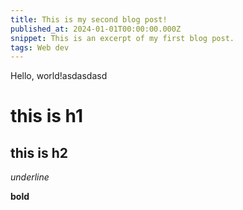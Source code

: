 ```yaml
---
title: This is my second blog post!
published_at: 2024-01-01T00:00:00.000Z
snippet: This is an excerpt of my first blog post.
tags: Web dev
---
```


Hello, world!asdasdasd

# this is h1

## this is h2

_underline_

**bold**